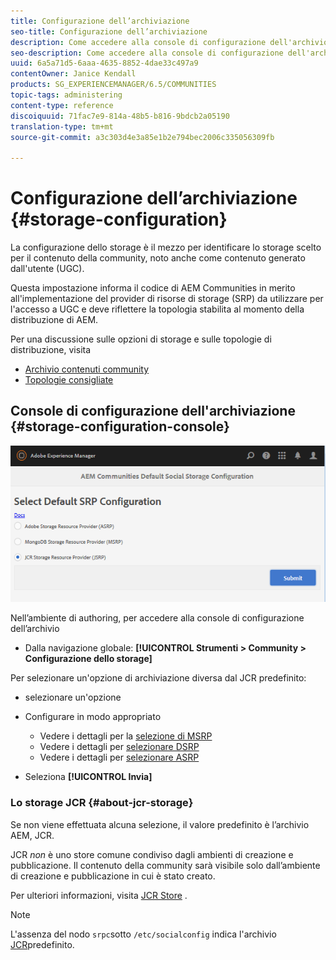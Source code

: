 ```yaml
---
title: Configurazione dell’archiviazione
seo-title: Configurazione dell’archiviazione
description: Come accedere alla console di configurazione dell'archivio
seo-description: Come accedere alla console di configurazione dell'archivio
uuid: 6a5a71d5-6aaa-4635-8852-4dae33c497a9
contentOwner: Janice Kendall
products: SG_EXPERIENCEMANAGER/6.5/COMMUNITIES
topic-tags: administering
content-type: reference
discoiquuid: 71fac7e9-814a-48b5-b816-9bdcb2a05190
translation-type: tm+mt
source-git-commit: a3c303d4e3a85e1b2e794bec2006c335056309fb

---
```



# Configurazione dell’archiviazione {#storage-configuration}

La configurazione dello storage è il mezzo per identificare lo storage scelto per il contenuto della community, noto anche come contenuto generato dall&#39;utente (UGC).

Questa impostazione informa il codice di AEM Communities in merito all&#39;implementazione del provider di risorse di storage (SRP) da utilizzare per l&#39;accesso a UGC e deve riflettere la topologia stabilita al momento della distribuzione di AEM.

Per una discussione sulle opzioni di storage e sulle topologie di distribuzione, visita

* [Archivio contenuti community](working-with-srp.md)
* [Topologie consigliate](topologies.md)

## Console di configurazione dell&#39;archiviazione {#storage-configuration-console}

![chlimage_1-188](assets/chlimage_1-188.png)

Nell’ambiente di authoring, per accedere alla console di configurazione dell’archivio

* Dalla navigazione globale: **[!UICONTROL Strumenti > Community > Configurazione dello storage]**

Per selezionare un&#39;opzione di archiviazione diversa dal JCR predefinito:

* selezionare un&#39;opzione
* Configurare in modo appropriato

   * Vedere i dettagli per la [selezione di MSRP](msrp.md#select-msrp)
   * Vedere i dettagli per [selezionare DSRP](dsrp.md#select-dsrp)
   * Vedere i dettagli per [selezionare ASRP](asrp.md#select-asrp)

* Seleziona **[!UICONTROL Invia]**

### Lo storage JCR {#about-jcr-storage}

Se non viene effettuata alcuna selezione, il valore predefinito è l’archivio AEM, JCR.

JCR *non* è uno store comune condiviso dagli ambienti di creazione e pubblicazione. Il contenuto della community sarà visibile solo dall’ambiente di creazione e pubblicazione in cui è stato creato.

Per ulteriori informazioni, visita [JCR Store](jsrp.md) .

>[!NOTE]
>
>L&#39;assenza del nodo `srpc`sotto `/etc/socialconfig` indica l&#39;archivio [JCR](jsrp.md)predefinito.

